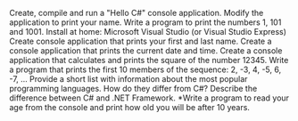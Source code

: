 Create, compile and run a "Hello C#" console application.
Modify the application to print your name.
Write a program to print the numbers 1, 101 and 1001.
Install at home:
Microsoft Visual Studio (or Visual Studio Express)
Create console application that prints your first and last name.
Create a console application that prints the current date and time.
Create a console application that calculates and prints the square of the number 12345.
Write a program that prints the first 10 members of the sequence: 2, -3, 4, -5, 6, -7, ...
Provide a short list with information about the most popular programming languages. How do they differ from C#?
Describe the difference between C# and .NET Framework.
*Write a program to read your age from the console and print how old you will be after 10 years.
